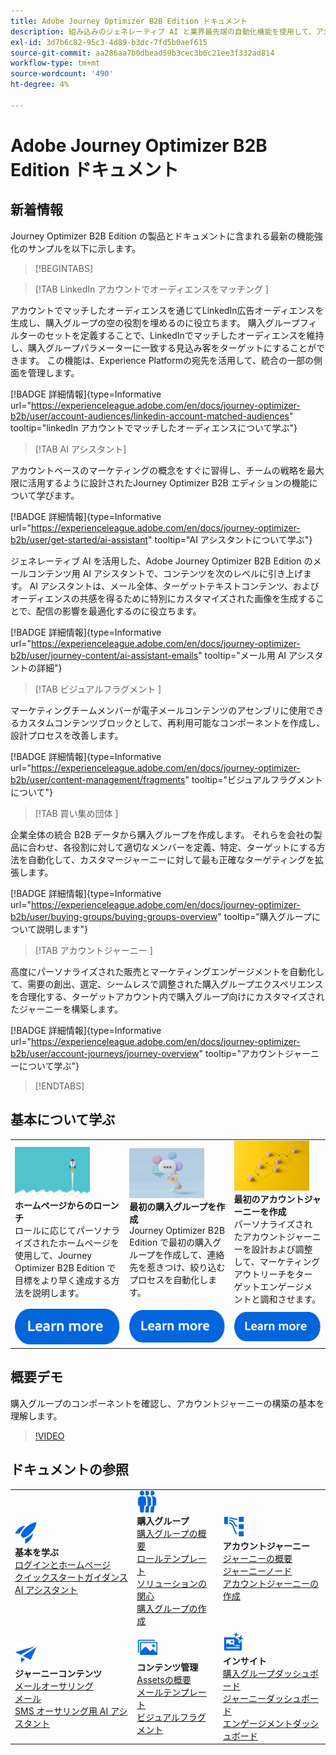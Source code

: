 ```yaml
---
title: Adobe Journey Optimizer B2B Edition ドキュメント
description: 組み込みのジェネレーティブ AI と業界最先端の自動化機能を使用して、アカウントジャーニーを調整し、グループジャーニーを購入するためのAdobe Journey Optimizer B2B Edition 機能の使用方法を説明します。
exl-id: 3d7b6c82-95c3-4d89-b3dc-7fd5b0aef615
source-git-commit: aa286aa7b0dbead59b3cec3b6c21ee3f332ad814
workflow-type: tm+mt
source-wordcount: '490'
ht-degree: 4%

---
```


# Adobe Journey Optimizer B2B Edition ドキュメント

## 新着情報

Journey Optimizer B2B Edition の製品とドキュメントに含まれる最新の機能強化のサンプルを以下に示します。

<!-- For a comprehensive list of features, improvements, and fixes, check out the detailed < Release Notes >. Stay up-to-date with the latest changes in our documentation by visiting the , < documentation updates page >. -->

>[!BEGINTABS]

>[!TAB LinkedIn アカウントでオーディエンスをマッチング ]

アカウントでマッチしたオーディエンスを通じてLinkedIn広告オーディエンスを生成し、購入グループの空の役割を埋めるのに役立ちます。 購入グループフィルターのセットを定義することで、LinkedInでマッチしたオーディエンスを維持し、購入グループパラメーターに一致する見込み客をターゲットにすることができます。 この機能は、Experience Platformの宛先を活用して、統合の一部の側面を管理します。

[!BADGE 詳細情報]{type=Informative url="https://experienceleague.adobe.com/en/docs/journey-optimizer-b2b/user/account-audiences/linkedin-account-matched-audiences" tooltip="linkedIn アカウントでマッチしたオーディエンスについて学ぶ"}

>[!TAB AI アシスタント]

アカウントベースのマーケティングの概念をすぐに習得し、チームの戦略を最大限に活用するように設計されたJourney Optimizer B2B エディションの機能について学びます。

[!BADGE 詳細情報]{type=Informative url="https://experienceleague.adobe.com/en/docs/journey-optimizer-b2b/user/get-started/ai-assistant" tooltip="AI アシスタントについて学ぶ"}

ジェネレーティブ AI を活用した、Adobe Journey Optimizer B2B Edition のメールコンテンツ用 AI アシスタントで、コンテンツを次のレベルに引き上げます。 AI アシスタントは、メール全体、ターゲットテキストコンテンツ、およびオーディエンスの共感を得るために特別にカスタマイズされた画像を生成することで、配信の影響を最適化するのに役立ちます。

[!BADGE 詳細情報]{type=Informative url="https://experienceleague.adobe.com/en/docs/journey-optimizer-b2b/user/journey-content/ai-assistant-emails" tooltip="メール用 AI アシスタントの詳細"}

>[!TAB  ビジュアルフラグメント ]

マーケティングチームメンバーが電子メールコンテンツのアセンブリに使用できるカスタムコンテンツブロックとして、再利用可能なコンポーネントを作成し、設計プロセスを改善します。

[!BADGE 詳細情報]{type=Informative url="https://experienceleague.adobe.com/en/docs/journey-optimizer-b2b/user/content-management/fragments" tooltip="ビジュアルフラグメントについて"}

>[!TAB  買い集め団体 ]

企業全体の統合 B2B データから購入グループを作成します。 それらを会社の製品に合わせ、各役割に対して適切なメンバーを定義、特定、ターゲットにする方法を自動化して、カスタマージャーニーに対して最も正確なターゲティングを拡張します。

[!BADGE 詳細情報]{type=Informative url="https://experienceleague.adobe.com/en/docs/journey-optimizer-b2b/user/buying-groups/buying-groups-overview" tooltip="購入グループについて説明します"}

>[!TAB  アカウントジャーニー ]

高度にパーソナライズされた販売とマーケティングエンゲージメントを自動化して、需要の創出、選定、シームレスで調整された購入グループエクスペリエンスを合理化する、ターゲットアカウント内で購入グループ向けにカスタマイズされたジャーニーを構築します。

[!BADGE 詳細情報]{type=Informative url="https://experienceleague.adobe.com/en/docs/journey-optimizer-b2b/user/account-journeys/journey-overview" tooltip="アカウントジャーニーについて学ぶ"}

>[!ENDTABS]

## 基本について学ぶ

<table style="table-layout:fixed">
  <tr style="border: 0;">
    <td>
    <a href="home-page.md"><img width="120px" src="./assets/launch.png"></a>
    <div><strong> ホームページからのローンチ </strong><br/> ロールに応じてパーソナライズされたホームページを使用して、Journey Optimizer B2B Edition で目標をより早く達成する方法を説明します。</div>
    </td>
      <td>
    <a href="buying-groups/buying-groups-overview.md"><img width="120px" src="./assets/communication.png"></a>
    <div><strong> 最初の購入グループを作成 </strong><br/>Journey Optimizer B2B Edition で最初の購入グループを作成して、連絡先を惹きつけ、絞り込むプロセスを自動化します。</div>
    </td>
    <td>
    <a href="journeys/journey-overview.md"><img width="120px" src="./assets/flow.png"></a>
    <div><strong> 最初のアカウントジャーニーを作成 </strong><br/> パーソナライズされたアカウントジャーニーを設計および調整して、マーケティングアウトリーチをターゲットエンゲージメントと調和させます。 
    </div>
    </td>
  </tr>
  <tr style="border: 0;">
    <td align="center"><a href="home-page.md"><img src="../assets/learn-more.svg"></a></td>
    <td align="center"><a href="buying-groups/buying-groups-overview.md"><img src="../assets/learn-more.svg"></a></td>
    <td align="center"><a href="journeys/journey-overview.md"><img src="../assets/learn-more.svg"></a></td>
    </tr>
</table>

## 概要デモ

購入グループのコンポーネントを確認し、アカウントジャーニーの構築の基本を理解します。

>[!VIDEO](https://video.tv.adobe.com/v/3432054?quality=12)

## ドキュメントの参照

<table style="table-layout:auto">
  <tr style="border: 0;">
    <td>
      <img src="../assets/do-not-localize/icon-quick-start.svg" width="35px"><br/>
      <strong> 基本を学ぶ </strong><br/><a href="home-page.md"> ログインとホームページ </a><br/><a href="./start/get-started.md"> クイックスタートガイダンス </a><br/><a href="./start/ai-assistant.md">AI アシスタント </a>
    </td>
    <!--
    <td>
      <img src="../assets/do-not-localize/icon-configure.svg" width="35px"><br/>
      <strong>Configuration<br/>administration</strong><br/><a href="using/configuration/channel-surfaces.md">Channel surfaces</a> - <a href="using/configuration/about-data-sources-events-actions.md">Configure journeys</a>  - <a href="using/administration/permissions-overview.md">Access control</a> - <a href="using/administration/sandboxes.md">Sandboxes management</a>
    </td> -->
    <td>
      <img src="../assets/do-not-localize/icon_audience.svg" width="35px"><br/>
      <strong> 購入グループ </strong><br/><a href="./buying-groups/buying-groups-overview.md"> 購入グループの概要 </a><br/><a href="./buying-groups/buying-groups-role-templates.md"> ロールテンプレート </a><br/><a href="./buying-groups/solution-interests.md"> ソリューションの関心 </a><br/><a href="./buying-groups/buying-groups-create.md"> 購入グループの作成 </a>
    </td>
    <td>
      <img src="../assets/do-not-localize/icon-paths.svg" width="35px"><br/>
      <strong> アカウントジャーニー </strong><br/><a href="./journeys/journey-overview.md">ジャーニーの概要 </a><br/><a href="./journeys/journey-nodes.md">ジャーニーノード </a><br/><a href="./journeys/journey-overview.md#create-an-account-journey"> アカウントジャーニーの作成 </a>
    </td>
  </tr>
  <tr style="border: 0;">
    <td>
      <img src="../assets/do-not-localize/icon-campaign.svg" width="35px"><br/>
      <strong>ジャーニーコンテンツ </strong><br/><a href="./content/email-authoring.md"> メールオーサリング </a><br/><a href="./content/ai-assistant-emails.md"> メール </a><br/><a href="./content/sms-authoring.md">SMS オーサリング用 AI アシスタント </a>
    </td>
        <td>
      <img src="../assets/do-not-localize/icon_assets.svg" width="35px"><br/>
      <strong> コンテンツ管理 </strong><br/><a href="./content/assets-overview.md">Assetsの概要 </a><br/><a href="./content/email-templates.md"> メールテンプレート </a><br/><a href="./content/fragments.md"> ビジュアルフラグメント </a>
    </td>
    <td>
      <img src="../assets/do-not-localize/icon-offer.svg" width="35px"><br/>
      <strong> インサイト </strong><br/><a href="./dashboards/buying-groups-dashboard.md"> 購入グループダッシュボード </a><br/><a href="./dashboards/journeys-dashboard.md">ジャーニーダッシュボード </a><br/><a href="./dashboards/engagement-dashboard.md"> エンゲージメントダッシュボード </a>
    </td>

</tr>
</table>

<!-- 

## Additional resources

<table style="table-layout:fixed"><tr style="border: 0;">
<td><strong>Adobe Journey Optimizer</strong><br/>
<a href="https://experienceleague.adobe.com/docs/journey-optimizer-learn/tutorials/overview.html" target="_blank">Tutorials</a> - <a href="https://helpx.adobe.com/legal/product-descriptions/adobe-journey-optimizer.html" target="_blank">Product description</a> - <a href="https://www.adobe.com/content/dam/cc/en/security/pdfs/AJO_SecurityOverview.pdf" target="_blank">Security overview (PDF)</a> - <a href="https://developer.adobe.com/journey-optimizer-apis/" target="_blank">APIs reference</a> - <a href="https://experienceleague.adobe.com/tools/ajo-schemas/schema-dictionary.html" target="_blank">Journey Optimizer Schema Dictionary</a>

</td>
<td><strong>Adobe Experience Platform</strong><br/>
<a href="https://experienceleague.adobe.com/docs/experience-platform/landing/home.html" target="_blank">Documentation</a> - <a href="https://www.adobe.com/experience-platform/documentation-and-developer-resources.html" target="_blank">Developers resources</a>
</td>
</tr></table> -->

